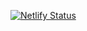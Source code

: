 [![Netlify Status](https://api.netlify.com/api/v1/badges/9d78f377-2636-4771-b395-0e77c28401e5/deploy-status)](https://app.netlify.com/sites/wai-quick-start/deploys)
